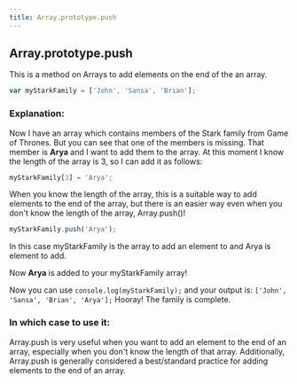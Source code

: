 ```yaml
---
title: Array.prototype.push
---
```

## Array.prototype.push

This is a method on Arrays to add elements on the end of the an array.

```js
var myStarkFamily = ['John', 'Sansa', 'Brian'];
```

### Explanation:
Now I have an array which contains members of the Stark family from Game of Thrones. But you can see that one of the members is missing.
That member is **Arya** and I want to add them to the array.
At this moment I know the length of the array is 3, so I can add it as follows:

```js
myStarkFamily[3] = 'Arya';
```

When you know the length of the array, this is a suitable way to add elements to the end of the array, but there is an easier way even when you don't know the length of the array, Array.push()!
```js
myStarkFamily.push('Arya');
```

In this case myStarkFamily is the array to add an element to and Arya is element to add.

Now **Arya** is added to your myStarkFamily array!

Now you can use `console.log(myStarkFamily);` and your output is: `['John', 'Sansa', 'Brian', 'Arya'];` Hooray! The family is complete.

### In which case to use it:
Array.push is very useful when you want to add an element to the end of an array, especially when you don't know the length of that array. Additionally, Array.push is generally considered a best/standard practice for adding elements to the end of an array.
